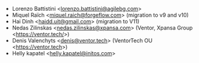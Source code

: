 - Lorenzo Battistini \<<lorenzo.battistini@agilebg.com>\>
- Miquel Raïch \<<miquel.raich@forgeflow.com>\> (migration to v9 and
  v10)
- Hai Dinh \<<haidd.uit@gmail.com>\> (migration to V11)
- Nedas Zilinskas \<<nedas.zilinskas@xpansa.com>\> (Ventor, Xpansa Group
  \<<https://ventor.tech/>\>)
- Denis Valenchyts \<<denis@ventor.tech>\> (VentorTech OU
  \<<https://ventor.tech>\>)
- Helly kapatel \<<helly.kapatel@initos.com>\>
